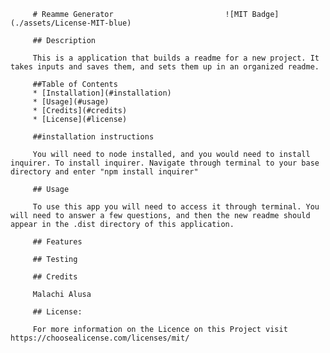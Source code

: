 
         # Reamme Generator                         ![MIT Badge](./assets/License-MIT-blue)                       

         ## Description

         This is a application that builds a readme for a new project. It takes inputs and saves them, and sets them up in an organized readme.

         ##Table of Contents
         * [Installation](#installation)
         * [Usage](#usage)
         * [Credits](#credits)
         * [License](#license)
         
         ##installation instructions 

         You will need to node installed, and you would need to install inquirer. To install inquirer. Navigate through terminal to your base directory and enter "npm install inquirer"

         ## Usage

         To use this app you will need to access it through terminal. You will need to answer a few questions, and then the new readme should appear in the .dist directory of this application.

         ## Features

         ## Testing 

         ## Credits

         Malachi Alusa

         ## License:

         For more information on the Licence on this Project visit https://choosealicense.com/licenses/mit/
        
        
      
      